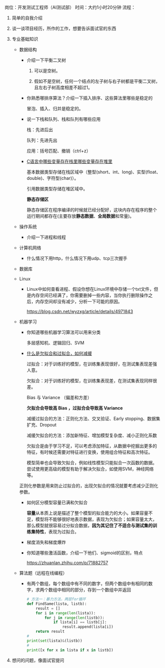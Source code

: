 岗位：开发测试工程师（AI测试部）
时间：大约1小时20分钟
流程：
1. 简单的自我介绍
2. 谈一谈项目经历，所作的工作，想要告诉面试官的东西
3. 专业基础知识
    - 数据结构  
      
        - 介绍一下平衡二叉树
        
          1. 可以是空树。
        
          2. 假如不是空树，任何一个结点的左子树与右子树都是平衡二叉树，且左右子树高度相差不超过1。
        
        - 你熟悉哪排序算法？介绍一下插入排序、这些算法里哪些是稳定的
        
          冒泡、插入、归并是稳定的。
        
        - 说一下栈和队列、栈和队列有哪些应用
        
          栈：先进后出
        
          队列：先进先出
        
          应用：括号匹配、撤销（ctrl+z）
        
        - [C语言中哪些变量存在栈里哪些变量存在堆里](https://blog.csdn.net/kenllf/article/details/104892962)
        
          基本数据类型存储在栈区域中（整型(short、int、long)、实型(float、double)、字符型(char)）。
          
          引用数据类型存储在堆区域中。
          
          **静态存储区**
          
          静态存储区在程序编译的时候就已经分配好，这块内存在程序的整个运行期间都存在(主要存放**静态数据**、**全局数据**和常量)。
        
    - 操作系统
      
        - 介绍一下进程和线程
        
    - 计算机网络
      
        - 什么情况下用http，什么情况下用udp、tcp三次握手
        
    - 数据库
    
    - Linux
      
        - Linux中如何查看进程、假设你想在Linux环境中存储一个txt文件，但是内存空间已经满了，你需要删掉一些内容，当你执行删除操作之后，内存空间却没有减少，分析一下可能的原因。
        
          https://blog.csdn.net/wyzxg/article/details/4971843
        
    - 机器学习
        - 你知道哪些机器学习算法可以用来分类
        
          多层感知机、逻辑回归、SVM
        
        - [什么是欠拟合和过拟合，如何减缓](https://marian5211.github.io/2018/03/08/%E3%80%90%E6%9C%BA%E5%99%A8%E5%AD%A6%E4%B9%A0%E3%80%91%E8%BF%87%E6%8B%9F%E5%90%88%E3%80%81%E6%AC%A0%E6%8B%9F%E5%90%88%E5%8F%8A%E5%85%B6%E8%A7%A3%E5%86%B3%E5%8A%9E%E6%B3%95/)
        
          过拟合：对于训练好的模型，在训练集表现很好，在测试集表现差强人意。
        
          欠拟合：对于训练好的模型，在训练集表现差，在测试集表现同样很差。
        
           Bias 与 Variance （偏差和方差）
        
          **欠拟合会导致高 Bias ，过拟合会导致高 Variance**
        
          减缓过拟合的方法：正则化方法、交叉验证、Early stopping、数据集扩充、Dropout
        
          减缓欠拟合的方法：添加新特征、增加模型复杂度、减小正则化系数
        
          欠拟合是由于学习不足，可以考虑添加特征，从数据中挖掘出更多的特征，有时候还需要对特征进行变换，使用组合特征和高次特征。
          
          模型简单也会导致欠拟合，例如线性模型只能拟合一次函数的数据。尝试使用更高级的模型有助于解决欠拟合，如使用SVM，神经网络等。
          
        
        正则化参数是用来防止过拟合的，出现欠拟合的情况就要考虑减少正则化参数。
        
        - 如何区分模型容量已满和欠拟合
        
          **容量**从本质上说是描述了整个模型的拟合能力的大小。如果容量不足，模型将不能够很好地表示数据，表现为欠拟合；如果容量太大，那么模型就很容易过分拟合数据，**因为其记住了不适合与测试集的训练集特性**，表现为过拟合。
        
        - 梯度消失和梯度爆炸
        
        - 你知道哪些激活函数，介绍一下他们、sigmoid的区别，特点
        
          https://zhuanlan.zhihu.com/p/71882757
        
    - 算法题（远程在线编程）
      
        - 有两个数组，每个数组中有不同的数字，但两个数组中有相同的数字，求两个数组中相同的部分，存到一个数组中并返回
        
          ```python
          # 方法一：暴力方法，两层for循环
          def FindSame(lista, listb):
              result = []
              for i in range(len(lista)):
                  for j in range(len(listb)):
                      if lista[i] == listb[j]:
                          result.append(lista[i])
              return result
          # 
          print(set(lista)&(listb))
          # 
          print([x for x in lista if x in listb])
          ```
        
    
4. 想问的问题，像面试官提问